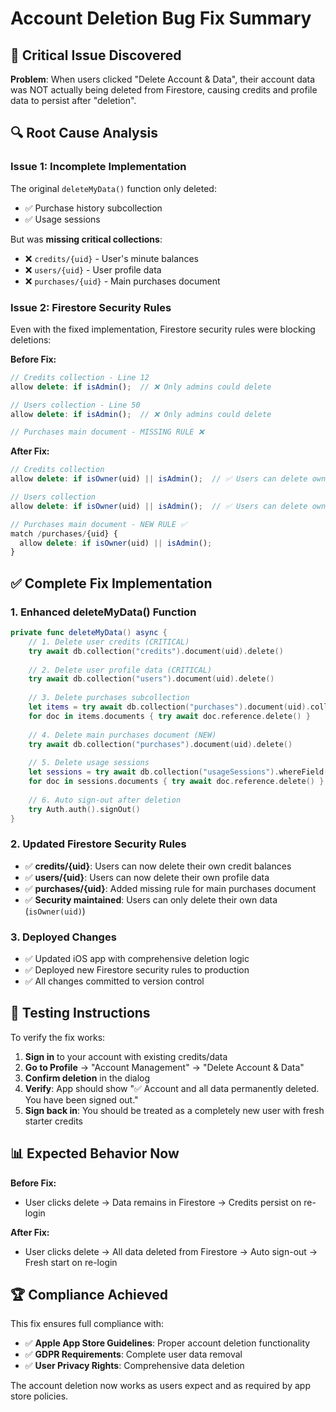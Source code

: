 # Account Deletion Bug Fix Summary

## 🚨 Critical Issue Discovered

**Problem**: When users clicked "Delete Account & Data", their account data was NOT actually being deleted from Firestore, causing credits and profile data to persist after "deletion".

## 🔍 Root Cause Analysis

### Issue 1: Incomplete Implementation
The original `deleteMyData()` function only deleted:
- ✅ Purchase history subcollection
- ✅ Usage sessions  

But was **missing critical collections**:
- ❌ `credits/{uid}` - User's minute balances
- ❌ `users/{uid}` - User profile data
- ❌ `purchases/{uid}` - Main purchases document

### Issue 2: Firestore Security Rules
Even with the fixed implementation, Firestore security rules were blocking deletions:

**Before Fix:**
```javascript
// Credits collection - Line 12
allow delete: if isAdmin();  // ❌ Only admins could delete

// Users collection - Line 50  
allow delete: if isAdmin();  // ❌ Only admins could delete

// Purchases main document - MISSING RULE ❌
```

**After Fix:**
```javascript
// Credits collection
allow delete: if isOwner(uid) || isAdmin();  // ✅ Users can delete own data

// Users collection
allow delete: if isOwner(uid) || isAdmin();  // ✅ Users can delete own data

// Purchases main document - NEW RULE ✅
match /purchases/{uid} {
  allow delete: if isOwner(uid) || isAdmin();
}
```

## ✅ Complete Fix Implementation

### 1. Enhanced deleteMyData() Function
```swift
private func deleteMyData() async {
    // 1. Delete user credits (CRITICAL)
    try await db.collection("credits").document(uid).delete()
    
    // 2. Delete user profile data (CRITICAL)
    try await db.collection("users").document(uid).delete()
    
    // 3. Delete purchases subcollection
    let items = try await db.collection("purchases").document(uid).collection("items").getDocuments()
    for doc in items.documents { try await doc.reference.delete() }
    
    // 4. Delete main purchases document (NEW)
    try await db.collection("purchases").document(uid).delete()
    
    // 5. Delete usage sessions
    let sessions = try await db.collection("usageSessions").whereField("userId", isEqualTo: uid).getDocuments()
    for doc in sessions.documents { try await doc.reference.delete() }
    
    // 6. Auto sign-out after deletion
    try Auth.auth().signOut()
}
```

### 2. Updated Firestore Security Rules
- ✅ **credits/{uid}**: Users can now delete their own credit balances
- ✅ **users/{uid}**: Users can now delete their own profile data  
- ✅ **purchases/{uid}**: Added missing rule for main purchases document
- ✅ **Security maintained**: Users can only delete their own data (`isOwner(uid)`)

### 3. Deployed Changes
- ✅ Updated iOS app with comprehensive deletion logic
- ✅ Deployed new Firestore security rules to production
- ✅ All changes committed to version control

## 🧪 Testing Instructions

To verify the fix works:

1. **Sign in** to your account with existing credits/data
2. **Go to Profile** → "Account Management" → "Delete Account & Data"
3. **Confirm deletion** in the dialog
4. **Verify**: App should show "✅ Account and all data permanently deleted. You have been signed out."
5. **Sign back in**: You should be treated as a completely new user with fresh starter credits

## 📊 Expected Behavior Now

**Before Fix:**
- User clicks delete → Data remains in Firestore → Credits persist on re-login

**After Fix:**  
- User clicks delete → All data deleted from Firestore → Auto sign-out → Fresh start on re-login

## 🏆 Compliance Achieved

This fix ensures full compliance with:
- ✅ **Apple App Store Guidelines**: Proper account deletion functionality
- ✅ **GDPR Requirements**: Complete user data removal
- ✅ **User Privacy Rights**: Comprehensive data deletion

The account deletion now works as users expect and as required by app store policies.

